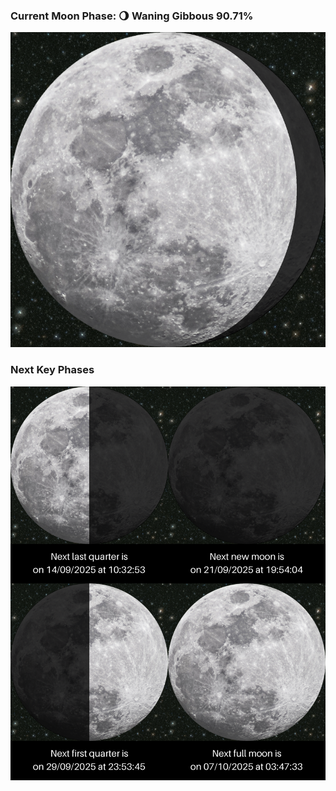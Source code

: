 ### Current Moon Phase: 🌖 Waning Gibbous 90.71%
![Moon Phase](moonphase.png)
### Next Key Phases
![Gallery](gallery.png)
